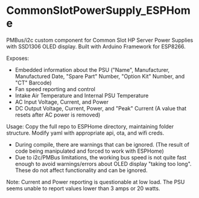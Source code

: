 # CommonSlotPowerSupply_ESPHome

PMBus/i2c custom component for Common Slot HP Server Power Supplies with SSD1306 OLED display.
Built with Arduino Framework for ESP8266.

Exposes:
  - Embedded information about the PSU ("Name", Manufacturer, Manufactured Date, "Spare Part" Number, "Option Kit" Number, and "CT" Barcode)
  - Fan speed reporting and control
  - Intake Air Temperature and Internal PSU Temperature
  - AC Input Voltage, Current, and Power
  - DC Output Voltage, Current, Power, and "Peak" Current (A value that resets after AC power is removed) 
    

Usage: Copy the full repo to ESPHome directory, maintaining folder structure. Modify yaml with appropriate api, ota, and wifi creds.
 - During compile, there are warnings that can be ignored. (The result of code being manipulated and forced to work with ESPHome)
 - Due to i2c/PMBus limitations, the working bus speed is not quite fast enough to avoid warnings/errors about OLED display "taking too long". These do not affect functionality and can be ignored.

Note: Current and Power reporting is questionable at low load. The PSU seems unable to report values lower than 3 amps or 20 watts.
